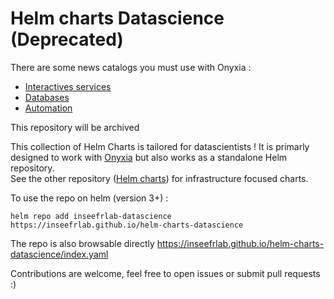 # Helm charts Datascience (Deprecated)

There are some news catalogs you must use with Onyxia :
- [Interactives services](https://github.com/InseeFrLab/helm-charts-datascience-internal)
- [Databases](https://github.com/InseeFrLab/helm-charts-databases)
- [Automation](https://github.com/InseeFrLab/helm-charts-automation)

This repository will be archived






This collection of Helm Charts is tailored for datascientists !
It is primarly designed to work with [Onyxia](https://github.com/inseefrlab/onyxia) but also works as a standalone Helm repository.  
See the other repository ([Helm charts](https://github.com/inseefrlab/helm-charts)) for infrastructure focused charts.  

To use the repo on helm (version 3+) :
```
helm repo add inseefrlab-datascience https://inseefrlab.github.io/helm-charts-datascience
```  

The repo is also browsable directly https://inseefrlab.github.io/helm-charts-datascience/index.yaml

Contributions are welcome, feel free to open issues or submit pull requests :)
